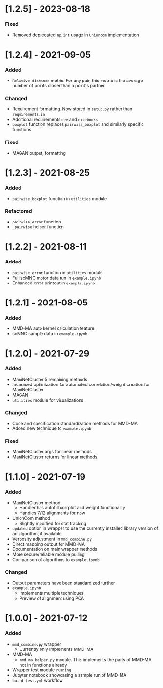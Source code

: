 # [1.2.5] - 2023-08-18
  ### Fixed
  - Removed deprecated `np.int` usage in `Unioncom` implementation

# [1.2.4] - 2021-09-05
  ### Added
  - `Relative distance` metric.  For any pair, this metric is the average number of points closer than a point's partner

  ### Changed
  - Requirement formatting.  Now stored in `setup.py` rather than `requirements.in`
  - Additional requirements `dev` and `notebooks`
  - `boxplot` function replaces `pairwise_boxplot` and similarly specific functions

  ### Fixed
  - MAGAN output, formatting


# [1.2.3] - 2021-08-25
  ### Added
  - `pairwise_boxplot` function in `utilities` module

  ### Refactored
  - `pairwise_error` function
  - `_pairwise` helper function


# [1.2.2] - 2021-08-11
  ### Added
  - `pairwise_error` function in `utilities` module
  - Full scMNC motor data run in `example.ipynb`
  - Enhanced error printout in `example.ipynb`


# [1.2.1] - 2021-08-05
  ### Added
  - MMD-MA auto kernel calculation feature
  - scMNC sample data in `example.ipynb`


# [1.2.0] - 2021-07-29
  ### Added
  - ManiNetCluster 5 remaining methods
  - Increased optimization for automated correlation/weight creation for ManiNetCluster
  - MAGAN
  - `utilities` module for visualizations

  ### Changed
  - Code and specification standardization methods for MMD-MA
  - Added new technique to `example.ipynb`

  ### Fixed
  - ManiNetCluster args for linear methods
  - ManiNetCluster returns for linear methods


# [1.1.0] - 2021-07-19
  ### Added
  - ManiNetCluster method
    - Handler has autofill corrplot and weight functionality
    - Handles 7/12 alignments for now
  - UnionCom method
    - Slightly modified for stat tracking
  - `updated` option in wrapper to use the currently installed library version of an algorithm, if available
  - Verbosity adjustment in `mmd_combine.py`
  - Direct mapping output for MMD-MA
  - Documentation on main wrapper methods
  - More secure/reliable module pulling
  - Comparison of algorithms to `example.ipynb`

  ### Changed
  - Output parameters have been standardized further
  - `example.ipynb`
    - Implements multiple techniques
    - Preview of alignment using PCA


# [1.0.0] - 2021-07-12
  ### Added
  - `mmd_combine.py` wrapper
    - Currently only implements MMD-MA
  - MMD-MA
    - `mmd_ma_helper.py` module.  This implements the parts of MMD-MA not in functions already
  - Wrapper test module `running`
  - Jupyter notebook showcasing a sample run of MMD-MA
  - `build-test.yml` workflow
